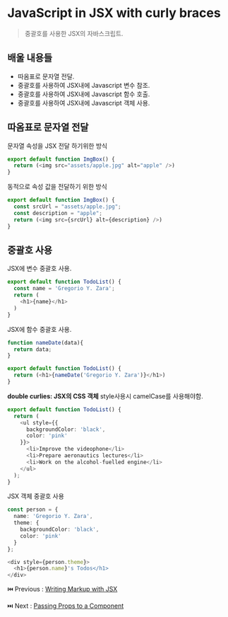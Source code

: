 # JavaScript in JSX with curly braces

> 중괄호를 사용한 JSX의 자바스크립트.

## 배울 내용들

- 따옴표로 문자열 전달.
- 중괄호를 사용하여 JSX내에 Javascript 변수 참조.
- 중괄호를 사용하여 JSX내에 Javascript 함수 호출.
- 중괄호를 사용하여 JSX내에 Javascript 객체 사용.

## 따옴표로 문자열 전달

문자열 속성을 JSX  전달 하기위한 방식

```typescript
export default function ImgBox() {
  return (<img src="assets/apple.jpg" alt="apple" />)
}
```

동적으로 속성 값을 전달하기 위한 방식

```typescript
export default function ImgBox() {
  const srcUrl = "assets/apple.jpg";
  const description = "apple";
  return (<img src={srcUrl} alt={description} />)
}
```

## 중괄호 사용

JSX에 변수 중괄호 사용.

```typescript
export default function TodoList() {
  const name = 'Gregorio Y. Zara';
  return (
    <h1>{name}</h1>
  )
}
```

JSX에 함수 중괄호 사용.

```typescript
function nameDate(data){
  return data;
}

export default function TodoList() {
  return (<h1>{nameDate('Gregorio Y. Zara')}</h1>)
}
```

**double curlies: JSX의 CSS 객체**
style사용시 camelCase를 사용해야함.

```typescript
export default function TodoList() {
  return (
    <ul style={{
      backgroundColor: 'black',
      color: 'pink'
    }}>
      <li>Improve the videophone</li>
      <li>Prepare aeronautics lectures</li>
      <li>Work on the alcohol-fuelled engine</li>
    </ul>
  );
}
```

JSX 객체 중괄호 사용

```typescript
const person = {
  name: 'Gregorio Y. Zara',
  theme: {
    backgroundColor: 'black',
    color: 'pink'
  }
};

<div style={person.theme}>
  <h1>{person.name}'s Todos</h1>
</div>
```

⏮️ Previous : [Writing Markup with JSX](./003-리액트%20Writing%20markup%20with%20JSX.md)

⏭️ Next : [Passing Props to a Component](./005-리액트%20Passing%20props%20to%20a%20component.md)
